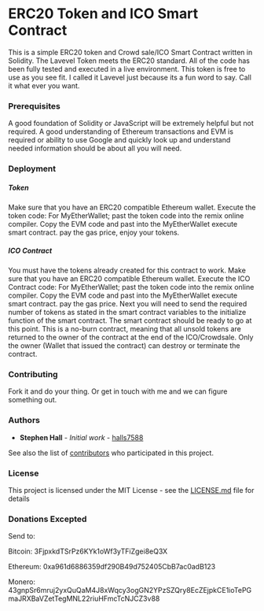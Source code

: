 # ERC20 Token and ICO Smart Contract
This is a simple ERC20 token and Crowd sale/ICO Smart Contract written in Solidity. The Lavevel Token meets the ERC20 standard. All of the code has been fully tested and executed in a live environment. This token is free to use as you see fit. I called it Lavevel just because its a fun word to say. Call it what ever you want. 

### Prerequisites
A good foundation of Solidity or JavaScript will be extremely helpful but not required. A good understanding of Ethereum transactions and EVM is required or ability to use Google and quickly look up and understand needed information should be about all you will need. 

### Deployment

##### Token

Make sure that you have an ERC20 compatible Ethereum wallet. Execute the token code: For MyEtherWallet; past the token code into the remix online compiler. Copy the EVM code and past into the MyEtherWallet execute smart contract. pay the gas price, enjoy your tokens.

##### ICO Contract

You must have the tokens already created for this contract to work. 
Make sure that you have an ERC20 compatible Ethereum wallet. Execute the ICO Contract code: For MyEtherWallet; past the token code into the remix online compiler. Copy the EVM code and past into the MyEtherWallet execute smart contract. pay the gas price. Next you will need to send the required number of tokens as stated in the smart contract variables to the initialize function of the smart contract. The smart contract should be ready to go at this point.
This is a no-burn contract, meaning that all unsold tokens are returned to the owner of the contract at the end of the ICO/Crowdsale.
Only the owner (Wallet that issued the contract) can destroy or terminate the contract.

### Contributing

Fork it and do your thing. Or get in touch with me and we can figure something out. 

### Authors

* **Stephen Hall** - *Initial work* - [halls7588](https://github.com/halls7588)

See also the list of [contributors]( https://github.com/halls7588/ERC20-Token-and-ICO-Contract/graphs/contributors) who participated in this project.

### License

This project is licensed under the MIT License - see the [LICENSE.md](LICENSE.md) file for details

### Donations Excepted
Send to:

Bitcoin: 3FjpxkdTSrPz6KYk1oWf3yTFiZgei8eQ3X

Ethereum: 0xa961d6886359df290B49d752405CbB7ac0adB123

Monero: 43gnpSr6mruj2yxQuQaM4J8xWqcy3ogGN2YPzSZQry8EcZEjpkCE1ioTePGmaJRXBaVZetTegMNL22riuHFmcTcNJCZ3v88
